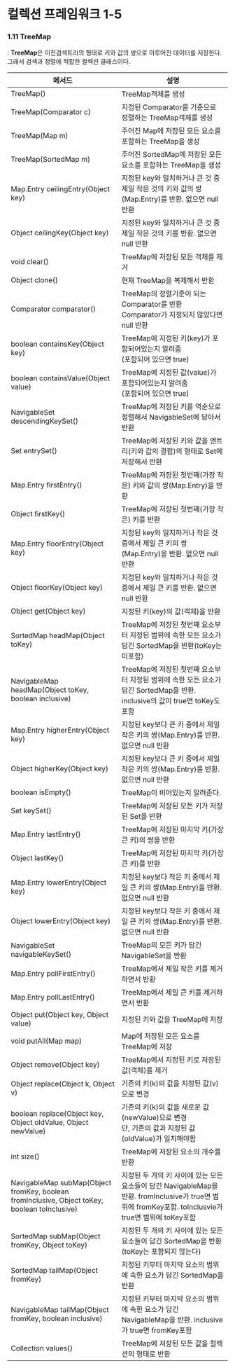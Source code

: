 # 컬렉션 프레임워크 1-5

### 1.11 TreeMap
: **TreeMap**은 이진검색트리의 형태로 키와 값의 쌍으로 이루어진 데이터를 저장한다.
그래서 검색과 정렬에 적합한 컬렉션 클래스이다.
<br>

| 메서드                                                                                           | 설명                                                                                                                |
|-----------------------------------------------------------------------------------------------|-------------------------------------------------------------------------------------------------------------------|
| TreeMap()                                                                                     | TreeMap객체를 생성                                                                                                     |
| TreeMap(Comparator c)                                                                         | 지정된 Comparator를 기준으로 정렬하는 TreeMap객체를 생성                                                                           |
| TreeMap(Map m)                                                                                | 주어진 Map에 저장된 모든 요소를 포함하는 TreeMap을 생성                                                                              |
| TreeMap(SortedMap m)                                                                          | 주어진 SortedMap에 저장된 모든 요소를 포함하는 TreeMap을 생성                                                                        |
| Map.Entry ceilingEntry(Object key)                                                            | 지정된 key와 일치하거나 큰 것 중 제일 작은 것의 키와 값의 쌍(Map.Entry)를 반환. 없으면 null 반환                                                 |
| Object ceilingKey(Object key)                                                                 | 지정된 key와 일치하거나 큰 것 중 제일 작은 것의 키를 반환. 없으면 null 반환                                                                  |
| void clear()                                                                                  | TreeMap에 저장된 모든 객체를 제거                                                                                            |
| Object clone()                                                                                | 현재 TreeMap을 복제해서 반환                                                                                               |
| Comparator comparator()                                                                       | TreeMap의 정렬기준이 되는 Comparator를 반환<br/>Comparator가 지정되지 않았다면 null 반환                                                |
| boolean containsKey(Object key)                                                               | TreeMap에 지정된 키(key)가 포함되어있는지 알려줌<br/>(포함되어 있으면 true)                                                              |
| boolean containsValue(Object value)                                                           | TreeMap에 지정된 값(value)가 포함되어있는지 알려줌<br/>(포함되어 있으면 true)                                                            |
| NavigableSet descendingKeySet()                                                               | TreeMap에 저장된 키를 역순으로 정렬해서 NavigableSet에 담아서 반환                                                                    |
| Set entrySet()                                                                                | TreeMap에 저장된 키와 값을 엔트리(키와 값의 결합)의 형태로 Set에 저장해서 반환                                                                |
| Map.Entry firstEntry()                                                                        | TreeMap에 저장된 첫번째(가장 작은) 키와 값의 쌍(Map.Entry)을 반환                                                                    |
| Object firstKey()                                                                             | TreeMap에 저장된 첫번째(가장 작은) 키를 반환                                                                                     |
| Map.Entry floorEntry(Object key)                                                              | 지정된 key와 일치하거나 작은 것 중에서 제일 큰 키의 쌍(Map.Entry)을 반환. 없으면 null 반환                                                     |
| Object floorKey(Object key)                                                                   | 지정된 key와 일치하거나 작은 것 중에서 제일 큰 키를 반환. 없으면 null 반환                                                                   |
| Object get(Object key)                                                                        | 지정된 키(key)의 값(객체)을 반환                                                                                             |
| SortedMap headMap(Object toKey)                                                               | TreeMap에 저장된 첫번째 요소부터 지정된 범위에 속한 모든 요소가 담긴 SortedMap을 반환(toKey는 미포함)                                              |
| NavigableMap headMap(Object toKey, boolean inclusive)                                         | TreeMap에 저장된 첫번째 요소부터 지정된 범위에 속한 모든 요소가 담긴 SortedMap을 반환. inclusive의 값이 true면 toKey도 포함                           |
| Map.Entry higherEntry(Object key)                                                             | 지정된 key보다 큰 키 중에서 제일 작은 키의 쌍(Map.Entry)를 반환. 없으면 null 반환                                                          |
| Object higherKey(Object key)                                                                  | 지정된 key보다 큰 키 중에서 제일 작은 키의 쌍(Map.Entry)를 반환. 없으면 null 반환                                                          |
| boolean isEmpty()                                                                             | TreeMap이 비어있는지 알려준다.                                                                                              |
| Set keySet()                                                                                  | TreeMap에 저장된 모든 키가 저장된 Set을 반환                                                                                    |
| Map.Entry lastEntry()                                                                         | TreeMap에 저장된 마지막 키(가장 큰 키)의 쌍을 반환                                                                                 |
| Object lastKey()                                                                              | TreeMap에 저장된 마지막 키(가장 큰 키)를 반환                                                                                    |
| Map.Entry lowerEntry(Object key)                                                              | 지정된 key보다 작은 키 중에서 제일 큰 키의 쌍(Map.Entry)을 반환. 없으면 null 반환                                                          |
| Object lowerEntry(Object key)                                                                 | 지정된 key보다 작은 키 중에서 제일 큰 키의 쌍(Map.Entry)를 반환. 없으면 null 반환                                                          |
| NavigableSet navigableKeySet()                                                                | TreeMap의 모든 키가 담긴 NavigableSet을 반환                                                                                |
| Map.Entry pollFirstEntry()                                                                    | TreeMap에서 제일 작은 키를 제거하면서 반환                                                                                       |
| Map.Entry pollLastEntry()                                                                     | TreeMap에서 제일 큰 키를 제거하면서 반환                                                                                        |
| Object put(Object key, Object value)                                                          | 지정된 키와 값을 TreeMap에 저장                                                                                             |
| void putAll(Map map)                                                                          | Map에 저장된 모든 요소를 TreeMap에 저장                                                                                       |
| Object remove(Object key)                                                                     | TreeMap에서 지정된 키로 저장된 값(객체)를 제거                                                                                    |
| Object replace(Object k, Object v)                                                            | 기존의 키(k)의 값을 지정된 값(v)으로 변경                                                                                        |
| boolean replace(Object key, Object oldValue, Object newValue)                                 | 기존의 키(k)의 값을 새로운 값(newValue)으로 변경<br/>단, 기존의 값과 지정된 값(oldValue)가 일치해야함                                            |
| int size()                                                                                    | TreeMap에 저장된 요소의 개수를 반환                                                                                           |
| NavigableMap subMap(Object fromKey, boolean fromInclusive, Object toKey, boolean toInclusive) | 지정된 두 개의 키 사이에 있는 모든 요소들이 담긴 NavigableMap을 반환. fromInclusive가 true면 범위에 fromKey포함. toInclusvie가 true면 범위에 toKey포함 |
| SortedMap subMap(Object fromKey, Object toKey)                                                | 지정된 두 개의 키 사이에 있는 모든 요소들이 담긴 SortedMap을 반환(toKey는 포함되지 않는다)                                                       |
| SortedMap tailMap(Object fromKey)                                                             | 지정된 키부터 마지막 요소의 범위에 속한 요소가 담긴 SortedMap을 반환                                                                       |
| NavigableMap tailMap(Object fromKey, boolean inclusive)                                       | 지정된 키부터 마지막 요소의 범위에 속한 요소가 담긴 NavigableMap을 반환. inclusive가 true면 fromKey포함                                        |
| Collection values()                                                                           | TreeMap에 저장된 모든 값을 컬렉션의 형태로 반환                                                                                    |